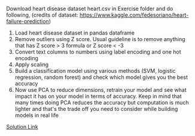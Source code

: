 Download heart disease dataset heart.csv in Exercise folder and do following, (credits of dataset:  https://www.kaggle.com/fedesoriano/heart-failure-prediction)

1. Load heart disease dataset in pandas dataframe
1. Remove outliers using Z score. Usual guideline is to remove anything that has Z score > 3 formula or Z score < -3
1. Convert text columns to numbers using label encoding and one hot encoding
1. Apply scaling
1. Build a classification model using various methods (SVM, logistic regression, random forest) and check which model gives you the best accuracy
1. Now use PCA to reduce dimensions, retrain your model and see what impact it has on your model in terms of accuracy. Keep in mind that many times doing PCA reduces the accuracy but computation is much lighter and that's the trade off you need to consider while building models in real life


[Solution Link]()



 